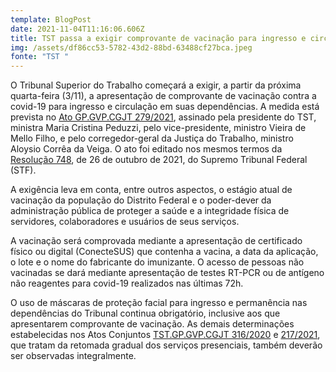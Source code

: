 ```yaml
---
template: BlogPost
date: 2021-11-04T11:16:06.606Z
title: TST passa a exigir comprovante de vacinação para ingresso e circulação
img: /assets/df86cc53-5782-43d2-88bd-63488cf27bca.jpeg
fonte: "TST "
---
```

O Tribunal Superior do Trabalho começará a exigir, a partir da próxima quarta-feira (3/11), a apresentação de comprovante de vacinação contra a covid-19 para ingresso e circulação em suas dependências. A medida está prevista no [Ato GP.GVP.CGJT 279/2021](https://dejt.jt.jus.br/cadernos/Diario_A_TST.pdf), assinado pela presidente do TST, ministra Maria Cristina Peduzzi, pelo vice-presidente, ministro Vieira de Mello Filho, e pelo corregedor-geral da Justiça do Trabalho, ministro Aloysio Corrêa da Veiga. O ato foi editado nos mesmos termos da [Resolução 748](http://www.stf.jus.br/arquivo/cms/noticiaNoticiaStf/anexo/SEI_STF_res748.pdf), de 26 de outubro de 2021, do Supremo Tribunal Federal (STF).

A exigência leva em conta, entre outros aspectos, o estágio atual de vacinação da população do Distrito Federal e o poder-dever da administração pública de proteger a saúde e a integridade física de servidores, colaboradores e usuários de seus serviços.

A vacinação será comprovada mediante a apresentação de certificado físico ou digital (ConecteSUS) que contenha a vacina, a data da aplicação, o lote e o nome do fabricante do imunizante. O acesso de pessoas não vacinadas se dará mediante apresentação de testes RT-PCR ou de antígeno não reagentes para covid-19 realizados nas últimas 72h.

O uso de máscaras de proteção facial para ingresso e permanência nas dependências do Tribunal continua obrigatório, inclusive aos que apresentarem comprovante de vacinação. As demais determinações estabelecidas nos Atos Conjuntos [TST.GP.GVP.CGJT 316/2020](https://juslaboris.tst.jus.br/handle/20.500.12178/175610) e [217/2021](https://juslaboris.tst.jus.br/handle/20.500.12178/191797), que tratam da retomada gradual dos serviços presenciais, também deverão ser observadas integralmente.
